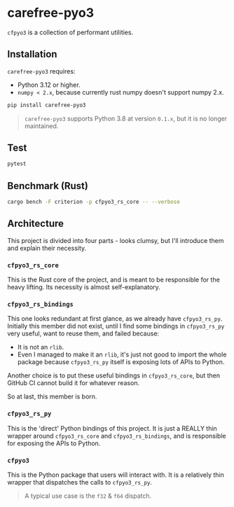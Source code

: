 # carefree-pyo3

`cfpyo3` is a collection of performant utilities.

## Installation

`carefree-pyo3` requires:

- Python 3.12 or higher.
- `numpy < 2.x`, because currently rust numpy doesn't support numpy 2.x.

```bash
pip install carefree-pyo3
```

> `carefree-pyo3` supports Python 3.8 at version `0.1.x`, but it is no longer
> maintained.

## Test

```bash
pytest
```

## Benchmark (Rust)

```bash
cargo bench -F criterion -p cfpyo3_rs_core -- --verbose
```

## Architecture

This project is divided into four parts - looks clumsy, but I'll introduce them
and explain their necessity.

### `cfpyo3_rs_core`

This is the Rust core of the project, and is meant to be responsible for the
heavy lifting. Its necessity is almost self-explanatory.

### `cfpyo3_rs_bindings`

This one looks redundant at first glance, as we already have `cfpyo3_rs_py`.
Initially this member did not exist, until I find some bindings in
`cfpyo3_rs_py` very useful, want to reuse them, and failed because:

- It is not an `rlib`.
- Even I managed to make it an `rlib`, it's just not good to import the whole
  package because `cfpyo3_rs_py` itself is exposing lots of APIs to Python.

Another choice is to put these useful bindings in `cfpyo3_rs_core`, but then
GitHub CI cannot build it for whatever reason.

So at last, this member is born.

### `cfpyo3_rs_py`

This is the 'direct' Python bindings of this project. It is just a REALLY thin
wrapper around `cfpyo3_rs_core` and `cfpyo3_rs_bindings`, and is responsible for
exposing the APIs to Python.

### `cfpyo3`

This is the Python package that users will interact with. It is a relatively
thin wrapper that dispatches the calls to `cfpyo3_rs_py`.

> A typical use case is the `f32` & `f64` dispatch.
